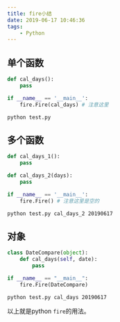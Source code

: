 ```yaml
---
title: fire小结
date: 2019-06-17 10:46:36
tags:
    - Python
---
```


## 单个函数

```python
def cal_days():
    pass

if __name__ == '__main__':
    fire.Fire(cal_days) # 注意这里
```

```shell
python test.py 
```

## 多个函数


```python
def cal_days_1():
    pass

def cal_days_2(days):
    pass

if __name__ == '__main__':
    fire.Fire() # 注意这里是空的
```

```shell
python test.py cal_days_2 20190617
```

## 对象

```python
class DateCompare(object):
    def cal_days(self, date):
        pass

if __name__ == "__main__":
    fire.Fire(DateCompare)
```

```shell
python test.py cal_days 20190617
```

以上就是python `fire`的用法。
